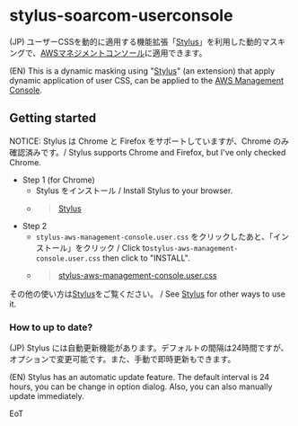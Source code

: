 # stylus-soarcom-userconsole

(JP) ユーザーCSSを動的に適用する機能拡張「[Stylus](https://chrome.google.com/webstore/detail/stylus/clngdbkpkpeebahjckkjfobafhncgmne)」を利用した動的マスキングで、[AWSマネジメントコンソール](https://console.aws.amazon.com/)に適用できます。

(EN) This is a dynamic masking using "[Stylus](https://chrome.google.com/webstore/detail/stylus/clngdbkpkpeebahjckkjfobafhncgmne)" (an extension) that apply dynamic application of user CSS, can be applied to the [AWS Management Console](https://console.aws.amazon.com/).

## Getting started

NOTICE: Stylus は Chrome と Firefox をサポートしていますが、Chrome のみ確認済みです。/ Stylus supports Chrome and Firefox, but I've only checked Chrome.

- Step 1 (for Chrome)
    - Stylus をインストール / Install Stylus to your browser.
    - > [Stylus](https://chrome.google.com/webstore/detail/stylus/clngdbkpkpeebahjckkjfobafhncgmne)
- Step 2
    - `stylus-aws-management-console.user.css` をクリックしたあと、「インストール」をクリック / Click to`stylus-aws-management-console.user.css` then click to "INSTALL".
    - > [stylus-aws-management-console.user.css](https://raw.githubusercontent.com/ma2shita/stylus-aws-management-console/main/stylus-aws-management-console.user.css)

その他の使い方は[Stylus](https://add0n.com/stylus.html)をご覧ください。 / See [Stylus](https://add0n.com/stylus.html) for other ways to use it.

### How to up to date?

(JP) Stylus には自動更新機能があります。デフォルトの間隔は24時間ですが、オプションで変更可能です。また、手動で即時更新もできます。

(EN) Stylus has an automatic update feature. The default interval is 24 hours, you can be change in option dialog. Also, you can also manually update immediately.

EoT
